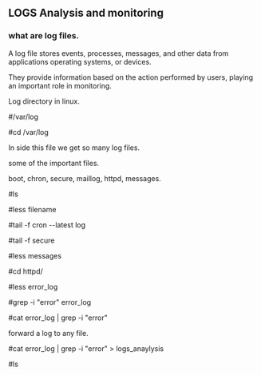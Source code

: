 ## LOGS Analysis and monitoring

### what are log files.

A log file stores events, processes, messages, and other data from applications operating systems, or devices.

They provide information based on the action performed by users, playing an important role in monitoring.

Log directory in linux.

#/var/log

#cd /var/log

In side this file we get so many log files.

some of the important files.

boot, chron, secure, maillog, httpd, messages.

#ls 

#less filename

#tail -f cron --latest log

#tail -f secure

#less messages

#cd httpd/

#less error_log

#grep -i "error" error_log

#cat error_log | grep -i "error"

forward a log to any file.

#cat error_log | grep -i "error" > logs_anaylysis

#ls


